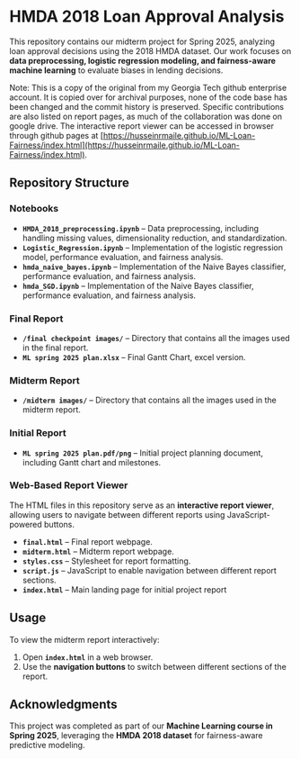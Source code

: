 # HMDA 2018 Loan Approval Analysis

This repository contains our midterm project for Spring 2025, analyzing loan approval decisions using the 2018 HMDA dataset. Our work focuses on **data preprocessing, logistic regression modeling, and fairness-aware machine learning** to evaluate biases in lending decisions.

Note: This is a copy of the original from my Georgia Tech github enterprise account. It is copied over for archival purposes, none of the code base has been changed and the commit history is preserved. Specific contributions are also listed on report pages, as much of the collaboration was done on google drive. The interactive report viewer can be accessed in browser through github pages at [https://husseinrmaile.github.io/ML-Loan-Fairness/index.html](https://husseinrmaile.github.io/ML-Loan-Fairness/index.html).

## Repository Structure

### **Notebooks**
- **`HMDA_2018_preprocessing.ipynb`** – Data preprocessing, including handling missing values, dimensionality reduction, and standardization.
- **`Logistic_Regression.ipynb`** – Implementation of the logistic regression model, performance evaluation, and fairness analysis.
- **`hmda_naive_bayes.ipynb`** – Implementation of the Naive Bayes classifier, performance evaluation, and fairness analysis.
- **`hmda_SGD.ipynb`** – Implementation of the Naive Bayes classifier, performance evaluation, and fairness analysis.

### **Final Report**
- **`/final checkpoint images/`** – Directory that contains all the images used in the final report.
- **`ML spring 2025 plan.xlsx`** – Final Gantt Chart, excel version.

### **Midterm Report**
- **`/midterm images/`** – Directory that contains all the images used in the midterm report.

### **Initial Report**
- **`ML spring 2025 plan.pdf/png`** – Initial project planning document, including Gantt chart and milestones.

### **Web-Based Report Viewer**
The HTML files in this repository serve as an **interactive report viewer**, allowing users to navigate between different reports using JavaScript-powered buttons.

- **`final.html`** – Final report webpage.
- **`midterm.html`** – Midterm report webpage.
- **`styles.css`** – Stylesheet for report formatting.
- **`script.js`** – JavaScript to enable navigation between different report sections.
- **`index.html`** – Main landing page for initial project report

## **Usage**
To view the midterm report interactively:
1. Open **`index.html`** in a web browser.
2. Use the **navigation buttons** to switch between different sections of the report.

## **Acknowledgments**
This project was completed as part of our **Machine Learning course in Spring 2025**, leveraging the **HMDA 2018 dataset** for fairness-aware predictive modeling.
